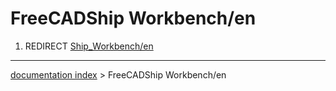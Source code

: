 # FreeCADShip Workbench/en
1.  REDIRECT [Ship\_Workbench/en](Ship_Workbench/en.md)

---
[documentation index](../README.md) > FreeCADShip Workbench/en
